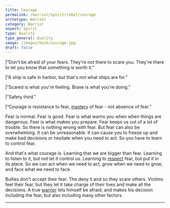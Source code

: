 ```yaml
---
title: Courage
permalink: /warrior/spirit/rebel/courage
archetype: Warrior
category: Warrior
aspect: Spirit
type: Quality
type_general: Quality
image: /images/back/courage.jpg
draft: false
---
```

  
|“Don't be afraid of your fears. They're not there to scare you. They're there to let you know that something is worth it.”  
  
|“A ship is safe in harbor, but that's not what ships are for.”   
  
|“Scared is what you're feeling. Brave is what you're doing.”   
  
|"Safety third."  
  
|“Courage is resistance to fear, [mastery](/magician/mature_magician/mastery) of fear - not absence of fear.”   
  
Fear is normal. Fear is good. Fear is what warns you when when things are dangerous. Fear is what makes you prepare. Fear keeps us out of a lot of trouble. So there is nothing wrong with fear. But fear can also be overwhelming. It can be unreasonable. It can cause you to freeze up and make bad decisions or hesitate when you need to act. So you have to learn to control fear.   
  
And that's what courage is. Learning that we are bigger than fear. Learning to listen to it, but not let it control us. Learning to [respect](/king/spirit/leader/respect) fear, but put it in its place. So we can act when we need to act, grow when we need to grow, and face what we need to face.   
  
Bullies don't accept their fear. The deny it and so they scare others. Victims feel their fear, but they let it take charge of their lives and make all the decisions. A true [warrior](/warrior/mature_warrior) lets himself be afraid, and makes his decision including the fear, but also including many other factors.   
  
  
 
---

